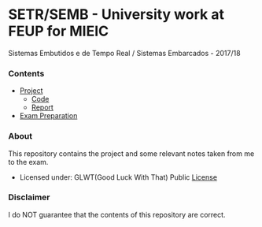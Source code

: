 # SETR/SEMB - University work at FEUP for MIEIC
Sistemas Embutidos e de Tempo Real / Sistemas Embarcados - 2017/18

### Contents

 * [Project](Project)
    * [Code](Project/Project)
    * [Report](Project/Report)
 * [Exam Preparation](Exam%20Preparation)

### About

This repository contains the project and some relevant notes taken from me to the exam.

 * Licensed under: GLWT(Good Luck With That) Public [License](LICENSE)
 
### Disclaimer

I do NOT guarantee that the contents of this repository are correct.
